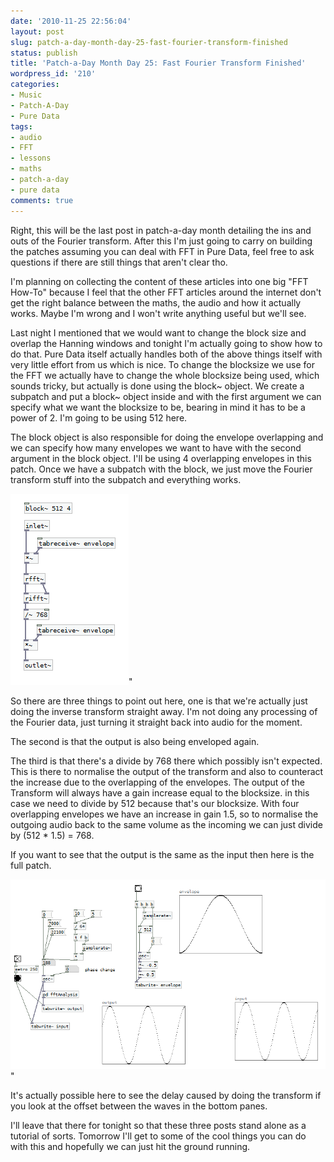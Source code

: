 ```yaml
---
date: '2010-11-25 22:56:04'
layout: post
slug: patch-a-day-month-day-25-fast-fourier-transform-finished
status: publish
title: 'Patch-a-Day Month Day 25: Fast Fourier Transform Finished'
wordpress_id: '210'
categories:
- Music
- Patch-A-Day
- Pure Data
tags:
- audio
- FFT
- lessons
- maths
- patch-a-day
- pure data
comments: true
---
```


Right, this will be the last post in patch-a-day month detailing the ins and outs of the Fourier transform. After this I'm just going to carry on building the patches assuming you can deal with FFT in Pure Data, feel free to ask questions if there are still things that aren't clear tho.

I'm planning on collecting the content of these articles into one big "FFT How-To" because I feel that the other FFT articles around the internet don't get the right balance between the maths, the audio and how it actually works. Maybe I'm wrong and I won't write anything useful but we'll see.



Last night I mentioned that we would want to change the block size and overlap the Hanning windows and tonight I'm actually going to show how to do that. Pure Data itself actually handles both of the above things itself with very little effort from us which is nice. To change the blocksize we use for the FFT we actually have to change the whole blocksize being used, which sounds tricky, but actually is done using the block~ object. We create a subpatch and put a block~ object inside and with the first argument we can specify what we want the blocksize to be, bearing in mind it has to be a power of 2. I'm going to be using 512 here.

The block object is also responsible for doing the envelope overlapping and we can specify how many envelopes we want to have with the second argument in the block object. I'll be using 4 overlapping envelopes in this patch. Once we have a subpatch with the block, we just move the Fourier transform stuff into the subpatch and everything works.

![Fourier Analysis Subpatch with larger blocksize and enveloping](/a/2010-11-25-patch-a-day-month-day-25-fast-fourier-transform-finished/25-FFTAnlysisSubpatch.png)"

So there are three things to point out here, one is that we're actually just doing the inverse transform straight away. I'm not doing any processing of the Fourier data, just turning it straight back into audio for the moment.

The second is that the output is also being enveloped again.

The third is that there's a divide by 768 there which possibly isn't expected. This is there to normalise the output of the transform and also to counteract the increase due to the overlapping of the envelopes. The output of the Transform will always have a gain increase equal to the blocksize. in this case we need to divide by 512 because that's our blocksize. With four overlapping envelopes we have an increase in gain 1.5, so to normalise the outgoing audio back to the same volume as the incoming we can just divide by (512 * 1.5) = 768.

If you want to see that the output is the same as the input then here is the full patch.

![Complete FFT example patch](/a/2010-11-25-patch-a-day-month-day-25-fast-fourier-transform-finished/25-FFTFinished.png)"

It's actually possible here to see the delay caused by doing the transform if you look at the offset between the waves in the bottom panes.

I'll leave that there for tonight so that these three posts stand alone as a tutorial of sorts. Tomorrow I'll get to some of the cool things you can do with this and hopefully we can just hit the ground running.

